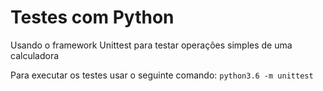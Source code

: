 # Testes com Python

Usando o framework Unittest para testar operações simples de uma calculadora

Para executar os testes usar o seguinte comando: `python3.6 -m unittest`

